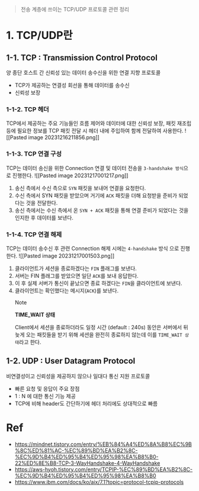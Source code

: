 > 전송 계층에 쓰이는 TCP/UDP 프로토콜 관련 정리
# 1. TCP/UDP란
## 1-1. TCP : Transmission Control Protocol
양 종단 호스트 간 신뢰성 있는 데이터 송수신을 위한 연결 지향 프로토콜
- TCP가 제공하는 연결성 회선을 통해 데이터를 송수신
- 신뢰성 보장
### 1-1-2. TCP 헤더
TCP에서 제공하는 주요 기능들인 흐름 제어와 데이터에 대한 신뢰성 보장, 패킷 재조립 등에 필요한 정보를 TCP 패킷 전달 시 헤더 내에 주입하여 함께 전달하여 사용한다.
![[Pasted image 20231216211856.png]]
### 1-1-3. TCP 연결 구성
TCP는 데이터 송신을 위한 Connection 연결 및 데이터 전송을 `3-handshake 방식`으로 진행한다.
![[Pasted image 20231217001217.png]]
1. 송신 측에서 수신 측으로 `SYN` 패킷을 보내어 연결을 요청한다.
2. 수신 측에서 SYN 패킷을 받았으며 거기에 `ACK` 패킷을 더해 요청받을 준비가 되었다는 것을 전달한다.
3. 송신 측에서는 수신 측에서 온 `SYN + ACK` 패킷을 통해 연결 준비가 되었다는 것을 인지한 후 데이터를 보낸다.
### 1-1-4. TCP 연결 해제
TCP는 데이터 송수신 후 관련 Connection 해제 시에는 `4-handshake` 방식 으로 진행한다.
![[Pasted image 20231217001503.png]]
1. 클라이언트가 세션을 종료하겠다는 `FIN` 플래그를 보낸다.
2. 서버는 FIN 플래그를 받았으면 일단 `ACK`를 보내 응답한다.
3. 이 후 실제 서버가 통신이 끝났으면 종료 하겠다는 `FIN`을 클라이언트에 보낸다.
4. 클라이언트는 확인했다는 메시지(`ACK`)를 보낸다.
	>[!NOTE]
	>**TIME_WAIT 상태**
	>
	>Client에서 세션을 종료하더라도 일정 시간 (default : 240s) 동안은 서버에서 뒤늦게 오는 패킷들을 받기 위해 세션을 완전히 종료하지 않는데 이를 `TIME_WAIT 상태`라고 한다.
	
	
## 1-2. UDP : User Datagram Protocol
비연결성이고 신뢰성을 제공하지 않으나 일대다 통신 지원 프로토콜
- 빠른 요청 및 응답이 주요 장점
- 1 : N 에 대한 통신 기능 제공
- TCP에 비해 header도 간단하기에 헤더 처리에도 상대적으로 빠름
# Ref
- https://mindnet.tistory.com/entry/%EB%84%A4%ED%8A%B8%EC%9B%8C%ED%81%AC-%EC%89%BD%EA%B2%8C-%EC%9D%B4%ED%95%B4%ED%95%98%EA%B8%B0-22%ED%8E%B8-TCP-3-WayHandshake-4-WayHandshake
- https://aws-hyoh.tistory.com/entry/TCPIP-%EC%89%BD%EA%B2%8C-%EC%9D%B4%ED%95%B4%ED%95%98%EA%B8%B0
- https://www.ibm.com/docs/ko/aix/7.1?topic=protocol-tcpip-protocols